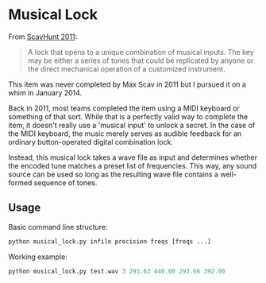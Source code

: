 # Musical Lock

From [ScavHunt 2011](http://scavhunt.uchicago.edu/lists/2011.pdf):

> A lock that opens to a unique combination of musical inputs. The key may be either a series of tones that could be replicated by anyone or the direct mechanical operation of a customized instrument.

This item was never completed by Max Scav in 2011 but I pursued it on a whim in January 2014.

Back in 2011, most teams completed the item using a MIDI keyboard or something of that sort. While that is a perfectly valid way to complete the item, it doesn't really use a 'musical input' to unlock a secret. In the case of the MIDI keyboard, the music merely serves as audible feedback for an ordinary button-operated digital combination lock.

Instead, this musical lock takes a wave file as input and determines whether the encoded tune matches a preset list of frequencies. This way, any sound source can be used so long as the resulting wave file contains a well-formed sequence of tones.

## Usage

Basic command line structure:

````python
python musical_lock.py infile precision freqs [freqs ...]
````

Working example:

````python
python musical_lock.py test.wav 3 293.63 440.00 293.66 392.00
````
